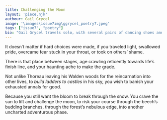 ```yaml
---
title: Challenging the Moon
layout: 'piece.njk'
authour: Gail Grycel
image: '\images\issue7img\ggrycel_poetry7.jpeg'
tags: ["issue7", "poetry"]
bio: "Gail Grycel travels solo, with several pairs of dancing shoes and hiking boots. Her writing responds to the details of place—inner and outer landscape, and has been included in Vermont's PoemCity, Anthology of Women's Voices by These Fragile Lilacs Press, Writers Cafe Magazine, S/tick Magazine, and Burning House Press. When not on the road honkytonkin’ to Texas two-step bands or hiking in the high mountains of the United States, she lives in her self-built straw bale home and works as a custom cabinetmaker and teacher of women."
---
```


It doesn’t matter
if hard choices were made,
if you traveled light, swallowed pride,
overcame fear stuck in your throat,
or took on others’ shame. 

There is that place between stages,
age crawling reticently 
towards life’s finish line, 
and your haunting ache to make the grade.

Not unlike Thoreau 
leaving his Walden woods
for the reincarnation into other lives,
to *build ladders to castles* in his sky,
you wish to banish 
your exhausted annals for good.

Because you still want the bloom 
to break through the snow.
You crave the sun to lift
and challenge the moon,
to risk your course
through the beech’s budding branches,
through the forest’s nebulous edge, 
into another uncharted adventurous phase. 